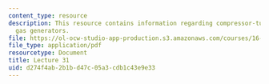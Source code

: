 ```yaml
---
content_type: resource
description: This resource contains information regarding compressor-turbine matching;
  gas generators.
file: https://ol-ocw-studio-app-production.s3.amazonaws.com/courses/16-50-introduction-to-propulsion-systems-spring-2012/d274f4ab2b1bd47c05a3cdb1c43e9e33_MIT16_50S12_lec31.pdf
file_type: application/pdf
resourcetype: Document
title: Lecture 31
uid: d274f4ab-2b1b-d47c-05a3-cdb1c43e9e33
---
```

